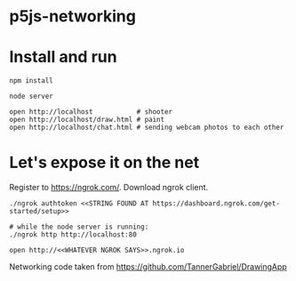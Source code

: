 # p5js-networking

# Install and run

```
npm install

node server

open http://localhost           # shooter
open http://localhost/draw.html # paint
open http://localhost/chat.html # sending webcam photos to each other
```

# Let's expose it on the net

Register to https://ngrok.com/. Download ngrok client.

```
./ngrok authtoken <<STRING FOUND AT https://dashboard.ngrok.com/get-started/setup>>

# while the node server is running:
./ngrok http http://localhost:80

open http://<<WHATEVER NGROK SAYS>>.ngrok.io
```

Networking code taken from https://github.com/TannerGabriel/DrawingApp
